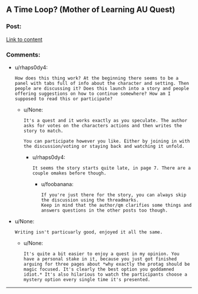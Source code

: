 ## A Time Loop? (Mother of Learning AU Quest)

### Post:

[Link to content](https://forums.sufficientvelocity.com/threads/a-time-loop-mol.30175/)

### Comments:

- u/rhaps0dy4:
  ```
  How does this thing work? At the beginning there seems to be a panel with tabs full of info about the character and setting. Then people are discussing it? Does this launch into a story and people offering suggestions on how to continue somewhere? How am I supposed to read this or participate?
  ```

  - u/None:
    ```
    It's a quest and it works exactly as you speculate. The author asks for votes on the characters actions and then writes the story to match. 

    You can participate however you like. Either by joining in with the discussion/voting or staying back and watching it unfold.
    ```

    - u/rhaps0dy4:
      ```
      It seems the story starts quite late, in page 7. There are a couple omakes before though.
      ```

      - u/foobanana:
        ```
        If you're just there for the story, you can always skip the discussion using the threadmarks. 
        Keep in mind that the author/qm clarifies some things and answers questions in the other posts too though.
        ```

- u/None:
  ```
  Writing isn't particuarly good, enjoyed it all the same.
  ```

  - u/None:
    ```
    It's quite a bit easier to enjoy a quest in my opinion. You have a personal stake in it, because you just got finished arguing for three pages about *why exactly the protag should be magic focused. It's clearly the best option you goddamned idiot.* It's also hilarious to watch the participants choose a mystery option every single time it's presented.
    ```

---

